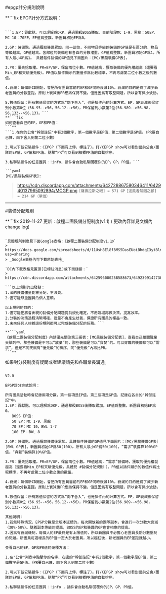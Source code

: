 #epgp計分規則說明

**```fix
EPGP計分方式說明：
```**

```1.EP：貢獻點。可以理解爲DKP，通過擊殺BOSS賺取。目前階段MC 1-9，黑龍：50EP，MC 10：70EP。EP值爲整數。新團員初始EP爲0。

2.GP：裝備點。通過獲取裝備累加。同一部位，不同物品等級的裝備的GP值是有區分的，物品等級越高，GP值越高。各部位的裝備也有各自的分數權重。GP值爲整數。新團員初始GP爲1。所有人最小GP爲1。 具體每件裝備的GP值見下面圖片：[MC/黑龍裝備GP表]。

3.PR：優先拾取權。PR=EP/GP，保留兩位小數。PR值越高，獲取裝備的優先權越高（還要看Min_EP和天賦優先級）。PR值以插件顯示的數值作爲比較標準，不再考慮第二位小數之後的數值。

4.衰減：每個新CD開始，會把所有團員當前的EP和GP同時衰減10%。衰減的目的是爲了減少新老團員的分數差距。原則上衰減後PR應該保持不變，但是因爲有取整問題，所以會有微小波動。

5.數值保留：所有數值保留的方式爲“向下舍入”，也是插件內的計算方式。EP，GP衰減後保留到小數第0位（56.95-->56，56.12-->56），PR保留到小數第2位(56.989-->56.98，56.133-->56.13)。```
**```fix
如何查看自己的EP，GP和PR值：
```**
```1.在你的公會"幹部註記"中有2個數字，第一個數字是EP值，第二個數字是GP值。（PR要自己算，向下舍入到第二位小數）

2.可以下載安裝插件：CEPGP（下面有上傳，標註了）。打/CEPGP show可以看到當前公會/團隊的EP值，GP值和PR值。點擊“PR”可以看到根據PR值的自動排序。

3.私聊裝插件的任意團員：!info，插件會自動私聊回覆你的EP，GP，PR值。```

```yaml
[MC/黑龍裝備GP表]:
```

> https://cdn.discordapp.com/attachments/642728867580346411/642940137965092894/MCGP.png
> `[薩弗拉斯之眼] = 571 GP`
> `[逐風者禁錮之顱] = 214 GP（單個）`

***

#裝備分配規則

**```fix
2019-11-27 更新：啟程二團裝備分配制度(v1.1) ( 更改內容詳見文檔內change log) 
```**

`具體規則制度見下面Google表格：《啟程二團裝備分配制度v1.1》`
> https://docs.google.com/spreadsheets/d/11UsH8El8f3MS5DasEUoiBhdqI3yt8lmDzjzM3obb_6o/edit?usp=sharing
> _Google表格內可下載原始表格_

`DC內下載表格見置頂[已標註消息]或下面鏈接：`
> https://cdn.discordapp.com/attachments/642596000258588673/649239914273046558/v1.1.pdf

```以上規則的出發點：
1.出的裝備儘量能被分配，不浪費。
2.儘可能尊重團員的個人意願。

以上規則的目的：
1.儘可能把將會出現的裝備分配問題提前規化確定，不用臨場再做決策，提高效率。
2.分裝的決策過程清晰明確，儘量不會產生歧義，保證所有團員的權益一致。
3.未來任何人根據這份規則都可以完成裝備分配的任務。```

**```yaml
《啟程二團裝備分配制度》內請優先關注第三張表：[MC黑龍裝備分配表]，查看自己相關職業天賦列中，那些裝備是不可以“放棄”的，那些裝備是可以“貪婪”的。可以穿戴的裝備都可以“需求”，但是不同天賦有“優先級”的排序，同“優先級”內再比PR。
```**

```
如果對分裝制度有疑問或者建議請先和各職業長溝通。
```

V2.0

EPGP計分方式說明：

所有團員活動時會記錄兩項分數，第一個項是EP值，第二個項是GP值，記錄在各自的"幹部註記"中。
1.EP：貢獻點。可以理解爲DKP，通過擊殺BOSS後賺取累加。EP值爲整數。新團員初始EP爲0。
   BOSS EP值：
   50 EP：MC 1-9，黑龍
   70 EP：MC 10，BWL 1-7
   100 EP：BWL 8

2.GP：裝備點。通過獲取裝備後累加。具體每件裝備的GP值見下面圖片：[MC/黑龍裝備GP表][BWL GP表]。新團員初始GP爲50(100)。所有人最小GP爲50(100)。“需求”裝備算100%GP值，“貪婪”裝備算10%GP值。

3.PR：優先拾取權。PR=EP/GP，保留兩位小數。PR值越高，“需求”裝備時，獲取的優先權就越高（還要看Min_EP和天賦優先級，具體見 #裝備分配規則 ）。PR值以插件顯示的數值作爲比較標準，不再考慮第二位小數之後的數值。

4.衰減：每個新CD開始，會把所有團員當前的EP和GP同時衰減10%。衰減的目的是爲了減少新老團員的分數差距。原則上衰減後PR應該保持不變，但是因爲有取整問題，所以會有微小波動。

5.數值保留：所有數值保留的方式爲“向下舍入”，也是插件內的計算方式。EP，GP衰減後保留到小數第0位（56.95-->56，56.12-->56），PR保留到小數第2位(56.989-->56.98，56.133-->56.13)。

其他說明：
1.若無特殊情況，EPGP分數是全版本延續的。每次開放新的團隊副本，會進行一次分數大衰減（30%-50%）。隨着副本等級的提高，BOSS的EP和裝備的GP也會相應的提高。
2.因爲有衰減機制，每個人的EP最終是有上限值的，所以新團員不必擔心老團員長期分數壓制的問題。新團員每週增長的EP值一定大於老團員，所以越往後，新老團員的EP差距就越小。 

查看自己的EP，GP和PR值的幾種方法：

1.在"公會"列表中點擊你的名字，右邊的"幹部註記"中有2個數字，第一個數字是EP值，第二個數字是GP值。（PR要自己算，向下舍入到第二位小數）

2.可以下載安裝插件：CEPGP（下面有上傳，標註了）。打/CEPGP show可以看到當前公會/團隊的EP值，GP值和PR值。點擊“PR”可以看到根據PR值的自動排序。

3.私聊裝插件的任意團員：!info ，插件會自動私聊回覆你的EP，GP，PR值。